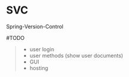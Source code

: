 # SVC
Spring-Version-Control


#TODO
>  - user login
>  - user methods (show user documents)
>  - GUI
>  - hosting
